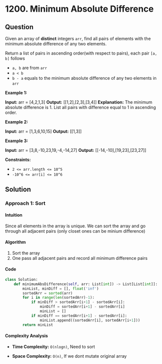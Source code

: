 
# 1200. Minimum Absolute Difference

## Question

Given an array of  **distinct** integers  `arr`, find all pairs of elements with the minimum absolute difference of any two elements.

Return a list of pairs in ascending order(with respect to pairs), each pair  `[a, b]`  follows

- `a, b`  are from  `arr`
- `a < b`
- `b - a` equals to the minimum absolute difference of any two elements in  `arr`

**Example 1:**

**Input:** arr = [4,2,1,3]
**Output:** [[1,2],[2,3],[3,4]]
**Explanation:** The minimum absolute difference is 1. List all pairs with difference equal to 1 in ascending order.

**Example 2:**

**Input:** arr = [1,3,6,10,15]
**Output:** [[1,3]]

**Example 3:**

**Input:** arr = [3,8,-10,23,19,-4,-14,27]
**Output:** [[-14,-10],[19,23],[23,27]]

**Constraints:**

- `2 <= arr.length <= 10^5`
- `-10^6 <= arr[i] <= 10^6`

## Solution

### Approach 1: Sort

#### Intuition

Since all elements in the array is unique. We can sort the array and go through all adjacent pairs (only closet ones can be minium difference)

#### Algorithm

1. Sort the array
2. One pass all adjacent pairs and record all minimum difference pairs

#### Code

```python
class Solution:
    def minimumAbsDifference(self, arr: List[int]) -> List[List[int]]:
        minList, minDiff = [], float('inf')
        sortedArr = sorted(arr)
        for i in range(len(sortedArr)-1):
            if minDiff > sortedArr[i+1] - sortedArr[i]:
                minDiff = sortedArr[i+1] - sortedArr[i]
                minList = []
            if minDiff == sortedArr[i+1] - sortedArr[i]:
                minList.append((sortedArr[i], sortedArr[i+1]))
        return minList
```

#### Complexity Analysis

- **Time Complexity:**  `O(nlogn)`,  Need to sort

- **Space Complexity:**  `O(n)`, If we dont mutate original array
